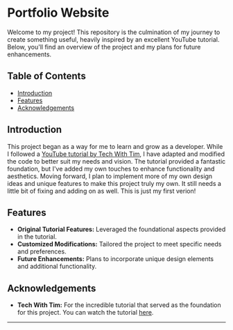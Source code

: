 # Portfolio Website

Welcome to my project! This repository is the culmination of my journey to create something useful, heavily inspired by an excellent YouTube tutorial. Below, you'll find an overview of the project and my plans for future enhancements.

## Table of Contents

- [Introduction](#introduction)
- [Features](#features)
- [Acknowledgements](#acknowledgements)

## Introduction

This project began as a way for me to learn and grow as a developer. While I followed a [YouTube tutorial by Tech With Tim](https://www.youtube.com/watch?v=0YFrGy_mzjY), I have adapted and modified the code to better suit my needs and vision. The tutorial provided a fantastic foundation, but I've added my own touches to enhance functionality and aesthetics. Moving forward, I plan to implement more of my own design ideas and unique features to make this project truly my own. It still needs a little bit of fixing and adding on as well. This is just my first verion!

## Features

- **Original Tutorial Features:** Leveraged the foundational aspects provided in the tutorial.
- **Customized Modifications:** Tailored the project to meet specific needs and preferences.
- **Future Enhancements:** Plans to incorporate unique design elements and additional functionality.


## Acknowledgements

- **Tech With Tim:** For the incredible tutorial that served as the foundation for this project. You can watch the tutorial [here](https://www.youtube.com/watch?v=0YFrGy_mzjY).

---

